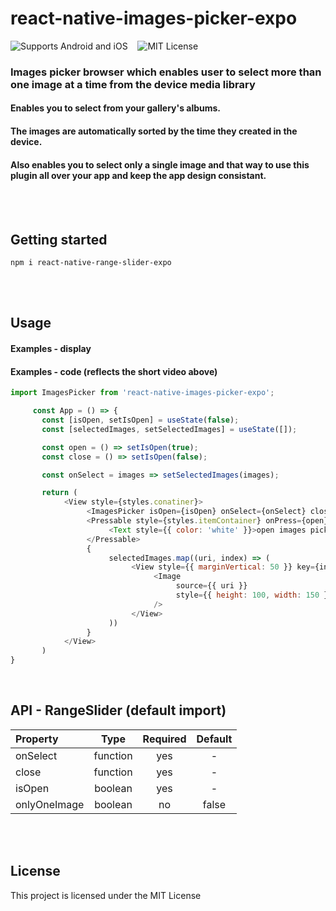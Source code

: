 # react-native-images-picker-expo

![Supports Android and iOS](https://img.shields.io/badge/platforms-android%20|%20ios-blue.svg) &nbsp;&nbsp;
![MIT License](https://img.shields.io/npm/l/react-native-range-slider-expo?color=red)
### Images picker browser which enables user to select more than one image at a time from the device media library
#### Enables you to select from your gallery's albums.
#### The images are automatically sorted by the time they created in the device.
#### Also enables you to select only a single image and that way to use this plugin all over your app and keep the app design consistant.

<br/><br/>
## Getting started
`npm i react-native-range-slider-expo`

<br/><br/>
## Usage
#### Examples - display

<!--
<div style="display:flex;flex-direction:row">
  <img src="https://res.cloudinary.com/dexts7jfo/image/upload/v1600198194/demo_tzty07.gif" height="500" width="280" />
</div>
<br/>
<div style="display:flex;flex-direction:row">
  <img src="https://res.cloudinary.com/dexts7jfo/image/upload/v1595960302/image2_eqbpiw.png" style="height:100%;width:100%"/>
  <img src="https://res.cloudinary.com/dexts7jfo/image/upload/v1595960364/image_daoab0.png" style="height:100%;width:100%"/>
</div>
-->
#### Examples - code (reflects the short video above)

```javascript
import ImagesPicker from 'react-native-images-picker-expo';
```
```javascript
     const App = () => {
       const [isOpen, setIsOpen] = useState(false);
       const [selectedImages, setSelectedImages] = useState([]);

       const open = () => setIsOpen(true);
       const close = () => setIsOpen(false);

       const onSelect = images => setSelectedImages(images);

       return (
            <View style={styles.conatiner}>
                 <ImagesPicker isOpen={isOpen} onSelect={onSelect} close={close} />
                 <Pressable style={styles.itemContainer} onPress={open}>
                      <Text style={{ color: 'white' }}>open images picker</Text>
                 </Pressable>
                 {
                      selectedImages.map((uri, index) => (
                           <View style={{ marginVertical: 50 }} key={index}>
                                <Image
                                     source={{ uri }}
                                     style={{ height: 100, width: 150 }}
                                />
                           </View>
                      ))
                 }
            </View>
       )
}
```

<br/>

## API - RangeSlider (default import)
| Property | Type | Required | Default |
| :---     |:----:|  :-----: | :-----: | 
| onSelect | function | yes | - |
| close | function | yes | - |
| isOpen | boolean | yes | - |
| onlyOneImage | boolean | no | false |

<br/><br/>

## License
This project is licensed under the MIT License
